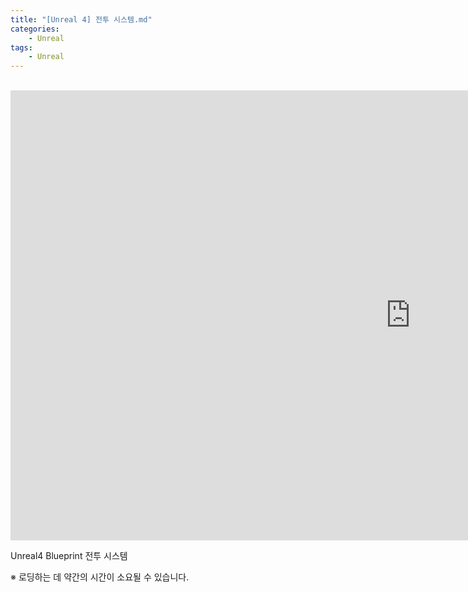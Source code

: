 ```yaml
---
title: "[Unreal 4] 전투 시스템.md"
categories:
    - Unreal
tags:
    - Unreal
---
```


<br>
<iframe width="1280" height="720" src="https://www.youtube.com/embed/vLHWQ-QseAY" title="YouTube video player" frameborder="0" allow="accelerometer; autoplay; clipboard-write; encrypted-media; gyroscope; picture-in-picture" allowfullscreen></iframe>

<br>

Unreal4 Blueprint 전투 시스템

※ 로딩하는 데 약간의 시간이 소요될 수 있습니다.